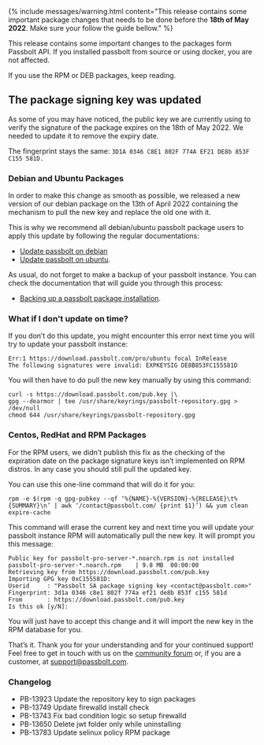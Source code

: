 {% include messages/warning.html
    content="This release contains some important package changes that needs to be done before the <strong>18th of May 2022</strong>. Make sure your follow the guide bellow."
%}

This release contains some important changes to the packages form Passbolt API. 
If you installed passbolt from source or using docker, you are not affected. 

If you use the RPM or DEB packages, keep reading.

## The package signing key was updated

As some of you may have noticed, the public key we are currently using to verify the signature of the package expires 
on the 18th of May 2022. We needed to update it to remove the expiry date.

The fingerprint stays the same: `3D1A 0346 C8E1 802F 774A EF21 DE8b 853F C155 581D.`

### Debian and Ubuntu Packages

In order to make this change as smooth as possible, we released a new version of our debian package on the 13th of 
April 2022 containing the mechanism to pull the new key and replace the old one with it.

This is why we recommend all debian/ubuntu passbolt package users to apply this update by
following the regular documentations: 
- [Update passbolt on debian](/hosting/update/debian-package)
- [Update passbolt on ubuntu](/hosting/update/ubuntu-package).

As usual, do not forget to make a backup of your passbolt instance. You can check the documentation that will guide
you through this process:
- [Backing up a passbolt package installation](/hosting/backup).

### What if I don't update on time?
If you don’t do this update, you might encounter this error next time you will try to update your passbolt instance:

```
Err:1 https://download.passbolt.com/pro/ubuntu focal InRelease
The following signatures were invalid: EXPKEYSIG DE8B853FC155581D
```

You will then have to do pull the new key manually by using this command:
```
curl -s https://download.passbolt.com/pub.key |\
gpg --dearmor | tee /usr/share/keyrings/passbolt-repository.gpg > /dev/null
chmod 644 /usr/share/keyrings/passbolt-repository.gpg
```

### Centos, RedHat and RPM Packages

For the RPM users, we didn’t publish this fix as the checking of the expiration date on the package signature 
keys isn’t implemented on RPM distros. In any case you should still pull the updated key. 

You can use this one-line command that will do it for you:
```
rpm -e $(rpm -q gpg-pubkey --qf ‘%{NAME}-%{VERSION}-%{RELEASE}\t%{SUMMARY}\n’ | awk ‘/contact@passbolt.com/ {print $1}’) && yum clean expire-cache
```

This command will erase the current key and next time you will update your passbolt instance RPM will automatically 
pull the new key. It will prompt you this message:
```
Public key for passbolt-pro-server-*.noarch.rpm is not installed
passbolt-pro-server-*.noarch.rpm    | 9.8 MB  00:00:00
Retrieving key from https://download.passbolt.com/pub.key
Importing GPG key 0xC155581D:
Userid     : "Passbolt SA package signing key <contact@passbolt.com>"
Fingerprint: 3d1a 0346 c8e1 802f 774a ef21 de8b 853f c155 581d
From       : https://download.passbolt.com/pub.key
Is this ok [y/N]:
```

You will just have to accept this change and it will import the new key in the RPM database for you.

That’s it. Thank you for your understanding and for your continued support!
Feel free to get in touch with us on the [community forum](https://community.passbolt.com) or,
if you are a customer, at [support@passbolt.com](mailto:support@passbolt.com).

### Changelog
- PB-13923 Update the repository key to sign packages
- PB-13749 Update firewalld install check
- PB-13743 Fix bad condition logic so setup firewalld
- PB-13650 Delete jwt folder only while uninstalling
- PB-13783 Update selinux policy RPM package
